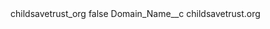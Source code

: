 <?xml version="1.0" encoding="UTF-8"?>
<CustomMetadata xmlns="http://soap.sforce.com/2006/04/metadata" xmlns:xsi="http://www.w3.org/2001/XMLSchema-instance" xmlns:xsd="http://www.w3.org/2001/XMLSchema">
    <label>childsavetrust_org</label>
    <protected>false</protected>
    <values>
        <field>Domain_Name__c</field>
        <value xsi:type="xsd:string">childsavetrust.org</value>
    </values>
</CustomMetadata>
